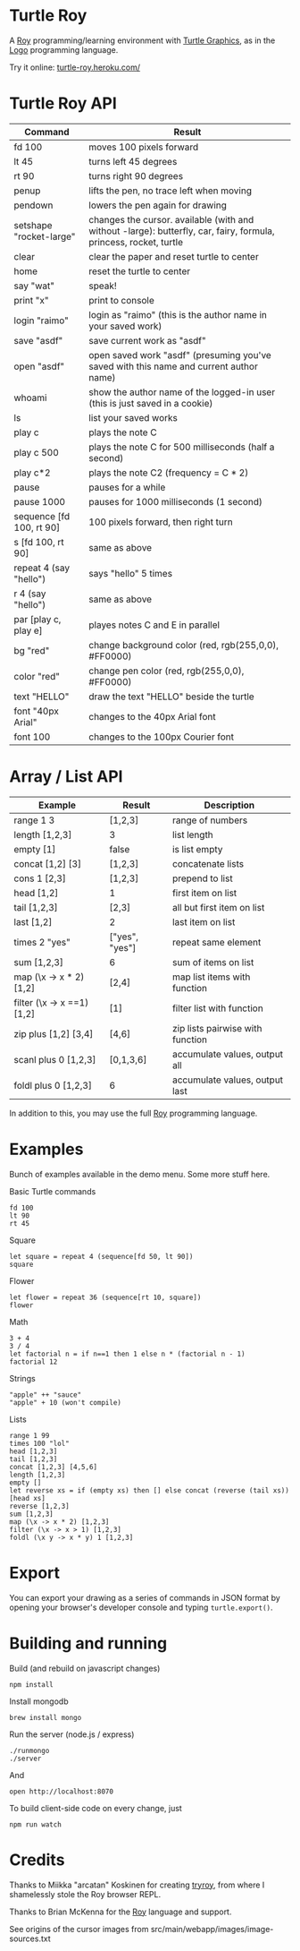# Turtle Roy

A [Roy](http://roy.brianmckenna.org/) programming/learning environment with [Turtle Graphics](http://en.wikipedia.org/wiki/Turtle_graphics), as in the
[Logo](http://el.media.mit.edu/logo-foundation/logo/programming.html) programming language.

Try it online: [turtle-roy.heroku.com/](http://turtle-roy.heroku.com/)

# Turtle Roy API

Command                     | Result
----------------------------|-------------------------------------------
fd 100                      | moves 100 pixels forward
lt 45                       | turns left 45 degrees
rt 90                       | turns right 90 degrees
penup                       | lifts the pen, no trace left when moving
pendown                     | lowers the pen again for drawing
setshape "rocket-large"     | changes the cursor. available (with and without -large): butterfly, car, fairy, formula, princess, rocket, turtle
clear                       | clear the paper and reset turtle to center
home                        | reset the turtle to center
say "wat"                   | speak!
print "x"                   | print to console
login "raimo"               | login as "raimo" (this is the author name in your saved work)
save "asdf"                 | save current work as "asdf"
open "asdf"                 | open saved work "asdf" (presuming you've saved with this name and current author name)
whoami                      | show the author name of the logged-in user (this is just saved in a cookie)
ls                          | list your saved works
play c                      | plays the note C
play c 500                  | plays the note C for 500 milliseconds (half a second)
play c*2                    | plays the note C2 (frequency = C * 2)
pause                       | pauses for a while
pause 1000                  | pauses for 1000 milliseconds (1 second)
sequence [fd 100, rt 90]    | 100 pixels forward, then right turn
s [fd 100, rt 90]           | same as above
repeat 4 (say "hello")      | says "hello" 5 times
r 4 (say "hello")           | same as above
par [play c, play e]        | playes notes C and E in parallel
bg "red"                    | change background color (red, rgb(255,0,0), #FF0000)
color "red"                 | change pen color (red, rgb(255,0,0), #FF0000)
text "HELLO"                | draw the text "HELLO" beside the turtle
font "40px Arial"           | changes to the 40px Arial font
font 100                    | changes to the 100px Courier font

# Array / List API

Example                     | Result         |   Description
----------------------------|----------------|----------------------
range 1 3                   | [1,2,3]        |   range of numbers
length [1,2,3]              | 3              |   list length
empty [1]                   | false          |   is list empty
concat [1,2] [3]            | [1,2,3]        |   concatenate lists
cons 1 [2,3]                | [1,2,3]        |   prepend to list
head [1,2]                  | 1              |   first item on list
tail [1,2,3]                | [2,3]          |   all but first item on list
last [1,2]                  | 2              |   last item on list
times 2 "yes"               | ["yes", "yes"] |   repeat same element
sum [1,2,3]                 | 6              |   sum of items on list
map (\x -> x * 2) [1,2]     | [2,4]          |   map list items with function
filter (\x -> x ==1) [1,2]  | [1]            |   filter list with function
zip plus [1,2] [3,4]        | [4,6]          |   zip lists pairwise with function
scanl plus 0 [1,2,3]        | [0,1,3,6]      |   accumulate values, output all
foldl plus 0 [1,2,3]        | 6              |   accumulate values, output last

In addition to this, you may use the full [Roy](http://roy.brianmckenna.org/) programming language.

# Examples

Bunch of examples available in the demo menu. Some more stuff here.

Basic Turtle commands

    fd 100
    lt 90
    rt 45

Square

    let square = repeat 4 (sequence[fd 50, lt 90])
    square

Flower

    let flower = repeat 36 (sequence[rt 10, square])
    flower

Math

    3 + 4
    3 / 4
    let factorial n = if n==1 then 1 else n * (factorial n - 1)
    factorial 12

Strings

    "apple" ++ "sauce"
    "apple" + 10 (won't compile)

Lists

    range 1 99
    times 100 "lol"
    head [1,2,3]
    tail [1,2,3]
    concat [1,2,3] [4,5,6]
    length [1,2,3]
    empty []
    let reverse xs = if (empty xs) then [] else concat (reverse (tail xs)) [head xs]
    reverse [1,2,3]
    sum [1,2,3]
    map (\x -> x * 2) [1,2,3]
    filter (\x -> x > 1) [1,2,3]
    foldl (\x y -> x * y) 1 [1,2,3]

# Export

You can export your drawing as a series of commands in JSON format by opening your browser's 
developer console and typing `turtle.export()`.

# Building and running

Build (and rebuild on javascript changes)

    npm install

Install mongodb

    brew install mongo

Run the server (node.js / express)

    ./runmongo
    ./server

And

    open http://localhost:8070

To build client-side code on every change, just

    npm run watch

# Credits

Thanks to Miikka "arcatan" Koskinen for creating [tryroy](https://github.com/miikka/tryroy), from where I shamelessly stole the Roy browser REPL.

Thanks to Brian McKenna for the [Roy](https://github.com/pufuwozu/roy) language and support.

See origins of the cursor images from src/main/webapp/images/image-sources.txt
